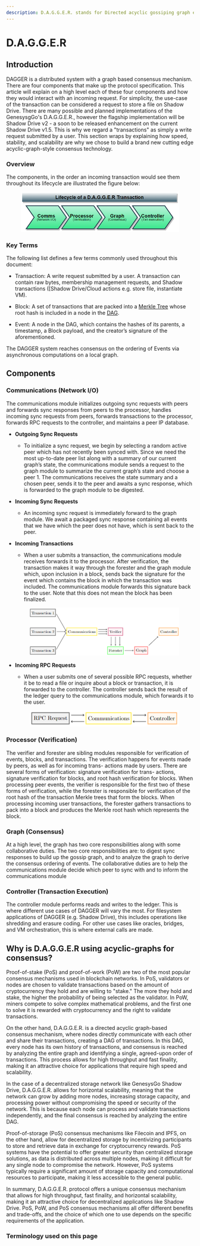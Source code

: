 ```yaml
---
description: D.A.G.G.E.R. stands for Directed acyclic gossiping graph enabling replication, and this section explains the architecture on a high level.
---
```


# D.A.G.G.E.R

## **Introduction**
DAGGER is a distributed system with a graph based consensus mechanism. There are four components that make up the protocol specification. This article will explain on a high level each of these four components and how they would interact with an incoming request. For simplicity, the use-case of the transaction can be considered a request to store a file on Shadow Drive. There are many possible and planned implementations of the GenesysgGo's D.A.G.G.E.R., however the flagship implementation will be Shadow Drive v2 - a soon to be released enhancement on the current Shadow Drive v1.5. This is why we regard a "transactions" as simply a write request submitted by a user. This section wraps by explaining how speed, stability, and scalability are why we chose to build a brand new cutting edge acyclic-graph-style consensus technology.

### **Overview**
The components, in the order an incoming transaction would see them throughout its lifecycle are illustrated the figure below:

<figure><img src="../.gitbook/assets/dagger-lifecycle.png" alt=""><figcaption></figcaption></figure>


### **Key Terms**

The following list defines a few terms commonly used throughout this document:

* Transaction: A write request submitted by a user. A transaction can contain raw bytes,
membership management requests, and Shadow transactions ([Shadow Drive/Cloud actions
e.g. store file, instantiate VM).

* Block: A set of transactions that are packed into a [Merkle Tree]() whose root hash is included
in a node in the [DAG]().

* Event: A node in the DAG, which contains the hashes of its parents, a timestamp, a
Block payload, and the creator’s signature of the aforementioned.

The DAGGER system reaches consensus on the ordering of Events via asynchronous computations on a local graph.


## **Components**

### **Communications (Network I/O)**

The communications module initializes outgoing sync requests with peers and forwards sync
responses from peers to the processor, handles incoming sync requests from peers, forwards
transactions to the processor, forwards RPC requests to the controller, and maintains a peer IP
database.

* **Outgoing Sync Requests**
    * To initialize a sync request, we begin by selecting a random active peer which has not recently
been synced with. Since we need the most up-to-date peer list along with a summary of our
current graph’s state, the communications module sends a request to the graph module to
summarize the current graph’s state and choose a peer 1. The communications receives the state
summary and a chosen peer, sends it to the peer and awaits a sync response, which is forwarded
to the graph module to be digested.


* **Incoming Sync Requests**
    * An incoming sync request is immediately forward to the graph module. We await a packaged
sync response containing all events that we have which the peer does not have, which is sent
back to the peer.

* **Incoming Transactions**
    * When a user submits a transaction, the communications module receives forwards it to the
processor. After verification, the transaction makes it way through the forester and the graph
module which, upon inclusion in a block, sends back the signature for the event which contains
the block in which the transaction was included. The communications module forwards this
signature back to the user. Note that this does not mean the block has been finalized.
    <figure><img src="../.gitbook/assets/dagger-lifetime-txn.png" alt=""><figcaption></figcaption></figure>

* **Incoming RPC Requests**
    * When a user submits one of several possible RPC requests, whether it be to read a file or inquire
about a block or transaction, it is forwarded to the controller. The controller sends back the
result of the ledger query to the communications module, which forwards it to the user.
    <figure><img src="../.gitbook/assets/dagger-lifetime-rpc-request.png" alt=""><figcaption></figcaption></figure>

### **Processor (Verification)**

The verifier and forester are sibling modules responsible for verification of events, blocks, and
transactions. The verification happens for events made by peers, as well as for incoming trans-
actions made by users. There are several forms of verification: signature verification for trans-
actions, signature verification for blocks, and root hash verification for blocks. When processing
peer events, the verifier is responsible for the first two of these forms of verification, while the
forester is responsible for verification of the root hash of the transaction Merkle trees that form
the blocks. When processing incoming user transactions, the forester gathers transactions to
pack into a block and produces the Merkle root hash which represents the block.

### **Graph (Consensus)**

At a high level, the graph has two core responsibilities along with some collaborative duties.
The two core responsibilities are: to digest sync responses to build up the gossip graph, and to
analyze the graph to derive the consensus ordering of events. The collaborative duties are to help
the communications module decide which peer to sync with and to inform the communications
module

### **Controller (Transaction Execution)**

The controller module performs reads and writes to the ledger. This is where different use cases
of DAGGER will vary the most. For filesystem applications of DAGGER (e.g. Shadow Drive),
this includes operations like shredding and erasure coding. For other use cases like oracles,
bridges, and VM orchestration, this is where external calls are made.

## **Why is D.A.G.G.E.R using acyclic-graphs for consensus?**

Proof-of-stake (PoS) and proof-of-work (PoW) are two of the most popular consensus mechanisms used in blockchain networks. In PoS, validators or nodes are chosen to validate transactions based on the amount of cryptocurrency they hold and are willing to "stake." The more they hold and stake, the higher the probability of being selected as the validator. In PoW, miners compete to solve complex mathematical problems, and the first one to solve it is rewarded with cryptocurrency and the right to validate transactions.

On the other hand, D.A.G.G.E.R. is a directed acyclic graph-based consensus mechanism, where nodes directly communicate with each other and share their transactions, creating a DAG of transactions. In this DAG, every node has its own history of transactions, and consensus is reached by analyzing the entire graph and identifying a single, agreed-upon order of transactions. This process allows for high throughput and fast finality, making it an attractive choice for applications that require high speed and scalability.

In the case of a decentralized storage network like GenesysGo Shadow Drive, D.A.G.G.E.R. allows for horizontal scalability, meaning that the network can grow by adding more nodes, increasing storage capacity, and processing power without compromising the speed or security of the network. This is because each node can process and validate transactions independently, and the final consensus is reached by analyzing the entire DAG.

Proof-of-storage (PoS) consensus mechanisms like Filecoin and IPFS, on the other hand, allow for decentralized storage by incentivizing participants to store and retrieve data in exchange for cryptocurrency rewards. PoS systems have the potential to offer greater security than centralized storage solutions, as data is distributed across multiple nodes, making it difficult for any single node to compromise the network. However, PoS systems typically require a significant amount of storage capacity and computational resources to participate, making it less accessible to the general public.

In summary, D.A.G.G.E.R. protocol offers a unique consensus mechanism that allows for high throughput, fast finality, and horizontal scalability, making it an attractive choice for decentralized applications like Shadow Drive. PoS, PoW, and PoS consensus mechanisms all offer different benefits and trade-offs, and the choice of which one to use depends on the specific requirements of the application.

### **Terminology used on this page**

